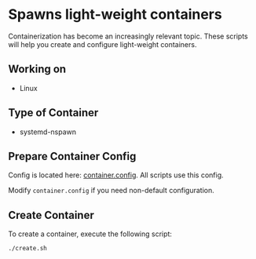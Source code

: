 # Spawns light-weight containers

Containerization has become an increasingly relevant topic.
These scripts will help you create and configure light-weight containers.

## Working on
- Linux

## Type of Container
- systemd-nspawn

## Prepare Container Config
Config is located here: [container.config](container.config). All scripts use this config.

Modify `container.config` if you need non-default configuration.

## Create Container
To create a container, execute the following script:

```bash
./create.sh
```
